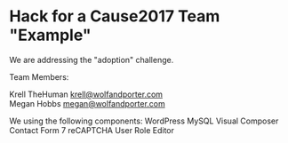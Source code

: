 # Hack for a Cause2017 Team "Example"

We are addressing the "adoption" challenge.

Team Members:

Krell TheHuman      krell@wolfandporter.com  
Megan Hobbs         megan@wolfandporter.com

We using the following components:
WordPress
MySQL
Visual Composer
Contact Form 7
reCAPTCHA
User Role Editor
